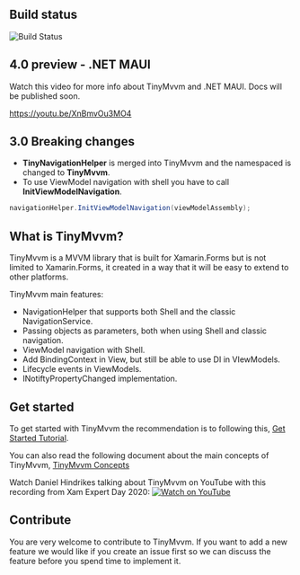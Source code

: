 ## Build status
<img src="https://io2gamelabs.visualstudio.com/_apis/public/build/definitions/be16d002-5786-41a1-bf3b-3e13d5e80aa0/8/badge" alt="Build Status" />

## 4.0 preview - .NET MAUI
Watch this video for more info about TinyMvvm and .NET MAUI. Docs will be published soon.

https://youtu.be/XnBmvOu3MO4

## 3.0 Breaking changes
* **TinyNavigationHelper** is merged into TinyMvvm and the namespaced is changed to **TinyMvvm**.
* To use ViewModel navigation with shell you have to call **InitViewModelNavigation**.

```csharp
navigationHelper.InitViewModelNavigation(viewModelAssembly);
```

## What is TinyMvvm?
TinyMvvm is a MVVM library that is built for Xamarin.Forms but is not limited to Xamarin.Forms, it created in a way that it will be easy to extend to other platforms.

TinyMvvm main features:
* NavigationHelper that supports both Shell and the classic NavigationService.
* Passing objects as parameters, both when using Shell and classic navigation.
* ViewModel navigation with Shell.
* Add BindingContext in View, but still be able to use DI in VIewModels.
* Lifecycle events in ViewModels.
* INotiftyPropertyChanged implementation.

## Get started

To get started with TinyMvvm the recommendation is to following this, <a href="https://github.com/dhindrik/TinyMvvm/blob/master/docs/GetStarted.md">Get Started Tutorial</a>.

You can also read the following document about the main concepts of TinyMvvm,
<a href="https://github.com/dhindrik/TinyMvvm/blob/master/docs/docs.md">TinyMvvm Concepts</a>

Watch Daniel Hindrikes talking about TinyMvvm on YouTube with this recording from Xam Expert Day 2020:
[![Watch on YouTube](https://img.youtube.com/vi/rS-cnU86870/0.jpg)](https://www.youtube.com/watch?v=rS-cnU86870)

## Contribute
You are very welcome to contribute to TinyMvvm. If you want to add a new feature we would like if you create an issue first so we can discuss the feature before you spend time to implement it.
